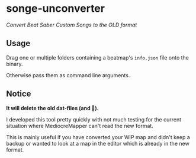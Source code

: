 # songe-unconverter
*Convert Beat Saber Custom Songs to the OLD format*

## Usage
Drag one or multiple folders containing a beatmap's `info.json` file onto the binary.

Otherwise pass them as command line arguments.

## Notice
**It will delete the old dat-files (and 🥚).**

I developed this tool pretty quickly with not much testing for the current situation where MediocreMapper can't read the new format.

This is mainly useful if you have converted your WIP map and didn't keep a backup or wanted to look at a map in the editor which is already in the new format.
